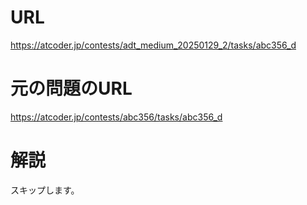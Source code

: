 # URL
https://atcoder.jp/contests/adt_medium_20250129_2/tasks/abc356_d

# 元の問題のURL
https://atcoder.jp/contests/abc356/tasks/abc356_d

# 解説
スキップします。

